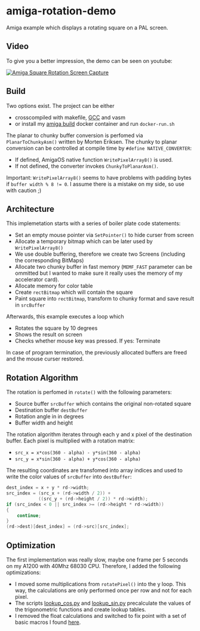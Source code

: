 # amiga-rotation-demo
Amiga example which displays a rotating square on a PAL screen.

## Video

To give you a better impression, the demo can be seen on youtube:

[![Amiga Square Rotation Screen Capture](https://img.youtube.com/vi/ttR2uvO1qT0/0.jpg)](https://www.youtube.com/watch?v=ttR2uvO1qT0)

## Build

Two options exist. The project can be either 

* crosscompiled with makefile, [GCC](http://aminet.net/package/dev/gcc/m68k-amigaos-gcc) and vasm
* or install my [amiga build](https://hub.docker.com/r/phobosys/amiga-gcc-builder) 
docker container and run `docker-run.sh`

The planar to chunky buffer conversion is perfomed via `PlanarToChunkyAsm()` written
by Morten Eriksen. The chunky to planar conversion can be controlled at compile
time by `#define NATIVE_CONVERTER`:

* If defined, AmigaOS native function `WritePixelArray8()` is used.
* If not defined, the converter invokes `ChunkyToPlanarAsm()`.

Important: `WritePixelArray8()` seems to have problems with padding
bytes if `buffer width % 8 != 0`. I assume there is a mistake on my
side, so use with caution ;)

## Architecture
This implemetation starts with a series of boiler plate code statements:

* Set an empty mouse pointer via `SetPointer()` to hide curser from screen
* Allocate a temporary bitmap which can be later used by `WritePixelArray8()`
* We use double buffering, therefore we create two Screens (including the corresponding BitMaps)
* Allocate two chunky buffer in fast memory (`MEMF_FAST` parameter can be ommitted but
I wanted to make sure it really uses the memory of my accelerator card).
* Allocate memory for color table
* Create `rectBitmap` which will contain the square
* Paint square into `rectBitmap`, transform to chunky format and save result in `srcBuffer`

Afterwards, this example executes a loop which

* Rotates the square by 10 degrees
* Shows the result on screen
* Checks whether mouse key was pressed. If yes: Terminate

In case of program termination, the previously allocated buffers are freed
and the mouse curser restored.

## Rotation Algorithm
The rotation is perfomed in `rotate()` with the following parameters:

* Source buffer `srcBuffer` which contains the original non-rotated square
* Destination buffer `destBuffer`
* Rotation angle in in degrees
* Buffer width and height

The rotation algorithm iterates through each y and x pixel
of the destination buffer. Each pixel is multiplied
with a rotation matrix:

* `src_x = x*cos(360 - alpha) - y*sin(360 - alpha)`
* `src_y = x*sin(360 - alpha) + y*cos(360 - alpha)`

The resulting coordinates are transfomed into array indices and used to write the color values
of `srcBuffer` into `destBuffer`:

```C
dest_index = x + y * rd->width;
src_index = (src_x + (rd->width / 2)) +
            ((src_y + (rd->height / 2)) * rd->width);
if (src_index < 0 || src_index >= (rd->height * rd->width))
{
    continue;
}
(rd->dest)[dest_index] = (rd->src)[src_index];
```

## Optimization
The first implementation was really slow, maybe one frame per 5 seconds on
my A1200 with 40Mhz 68030 CPU. Therefore, I added the following optimizations:

* I moved some multiplications from `rotatePixel()`
into the y loop. This way, the calculations are only performed once
per row and not for each pixel.
* The scripts [lookup_cos.py](lookup_cos.py) and [lookup_sin.py](lookup_sin.py)
precalculate the values of the trigonometric functions and create lookup tables.
* I removed the float calculations and switched to fix point with a set of basic
macros I found [here](https://coronax.wordpress.com/2014/01/31/running-with-the-numbers/).
